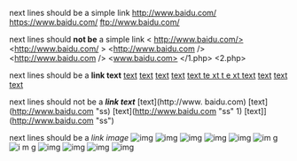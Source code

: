 next lines should be a simple link
<http://www.baidu.com/>
<https://www.baidu.com/>
<ftp://www.baidu.com/>

next lines should **not be** a simple link
< http://www.baidu.com/>
<http://www.baidu.com/ >
<http://www.baidu.com />
<http://www.baidu.com   />
<www.baidu.com>
</1.php>
<2.php>


next lines should be a **link text**
[text](http://www.baidu.com)
[text](http://www.baidu.com   )
[text](   http://www.baidu.com   )
[ text](   http://www.baidu.com   )
[ text ](   http://www.baidu.com   )
[ te xt ](   http://www.baidu.com   )
[ t e xt ](   http://www.baidu.com   )
[text](http://www.baidu.com "title")
[text](http://www.baidu.com "ti tle")
[text](http://www.baidu.com "ti tl e")
[text](http://www.baidu.com "ti tl}) e")

next lines should not be a ***link text***
[text](http://www. baidu.com)
[text](http://www.baidu.com "ss)
[text](http://www.baidu.com "ss" 1)
[text]](http://www.baidu.com "ss")

next lines should be a *link image*
![img](http://www.baidu.com)
![img](http://www.baidu.com   )
![img](   http://www.baidu.com   )
![ img](   http://www.baidu.com   )
![ img ](   http://www.baidu.com   )
![ im g ](   http://www.baidu.com   )
![ i m g ](   http://www.baidu.com   )
![img](http://www.baidu.com "title")
![img](http://www.baidu.com "ti tle")
![img](http://www.baidu.com "ti tl e")
![img](http://www.baidu.com "ti tl}) e")
